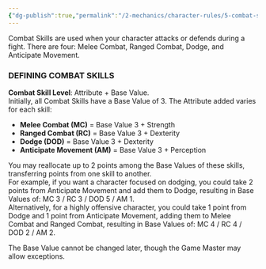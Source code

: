 ```yaml
---
{"dg-publish":true,"permalink":"/2-mechanics/character-rules/5-combat-skills/","noteIcon":""}
---
```


Combat Skills are used when your character attacks or defends during a fight. There are four: Melee Combat, Ranged Combat, Dodge, and Anticipate Movement.

### DEFINING COMBAT SKILLS

**Combat Skill Level**: Attribute + Base Value.  
Initially, all Combat Skills have a Base Value of 3. The Attribute added varies for each skill:

- **Melee Combat (MC)** = Base Value 3 + Strength
- **Ranged Combat (RC)** = Base Value 3 + Dexterity
- **Dodge (DOD)** = Base Value 3 + Dexterity
- **Anticipate Movement (AM)** = Base Value 3 + Perception

You may reallocate up to 2 points among the Base Values of these skills, transferring points from one skill to another.  
For example, if you want a character focused on dodging, you could take 2 points from Anticipate Movement and add them to Dodge, resulting in Base Values of: MC 3 / RC 3 / DOD 5 / AM 1.  
Alternatively, for a highly offensive character, you could take 1 point from Dodge and 1 point from Anticipate Movement, adding them to Melee Combat and Ranged Combat, resulting in Base Values of: MC 4 / RC 4 / DOD 2 / AM 2.

The Base Value cannot be changed later, though the Game Master may allow exceptions.